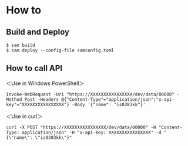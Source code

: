 # How to  
## Build and Deploy  
```
$ sam build
$ sam deploy --config-file samconfig.toml
```

## How to call API  
＜Use in Windows PowerShell＞  
```
Invoke-WebRequest -Uri "https://XXXXXXXXXXXXXXXX/dev/data/00000" -Method Post -Headers @{"Content-Type"="application/json";"x-api-key"="XXXXXXXXXXXXXXXX"} -Body '{"name": "is0383kk"}'
```
＜Use in curl＞  
```
curl -X POST "https://XXXXXXXXXXXXXXXX/dev/data/00000" -H "Content-Type: application/json" -H "x-api-key: XXXXXXXXXXXXXXXX" -d "{\"name\": \"is0383kk\"}"
```
